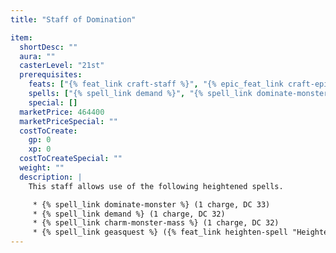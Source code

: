 ```yaml
---
title: "Staff of Domination"

item:
  shortDesc: ""
  aura: ""
  casterLevel: "21st"
  prerequisites:
    feats: ["{% feat_link craft-staff %}", "{% epic_feat_link craft-epic-staff %}", "{% feat_link heighten-spell %}"]
    spells: ["{% spell_link demand %}", "{% spell_link dominate-monster %}", "{% spell_link geasquest %}", "{% spell_link charm-monster-mass %}"]
    special: []
  marketPrice: 464400
  marketPriceSpecial: ""
  costToCreate:
    gp: 0
    xp: 0
  costToCreateSpecial: ""
  weight: ""
  description: |
    This staff allows use of the following heightened spells.

     * {% spell_link dominate-monster %} (1 charge, DC 33)
     * {% spell_link demand %} (1 charge, DC 32)
     * {% spell_link charm-monster-mass %} (1 charge, DC 32)
     * {% spell_link geasquest %} ({% feat_link heighten-spell "Heightened" %}, 1 charge, DC 33)
---
```

